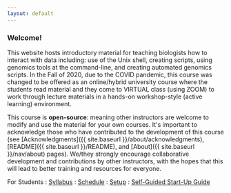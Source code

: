 ```yaml
---
layout: default
---
```


### Welcome!
This website hosts introductory material for teaching biologists how to interact
with data including: use of the Unix shell, creating scripts, using genomics tools 
at the command-line, and creating automated genomics scripts. 
In the Fall of 2020, due to the COVID pandemic, this course 
was changed to be offered as an online/hybrid university course where the students read material 
and they come to VIRTUAL class (using ZOOM) to work through lecture materials in a hands-on
workshop-style (active learning) environment. 

This course is **open-source**: meaning other instructors are welcome 
to modify and use the material for your own 
courses. It's important to acknowledge those who have contributed to the 
development of this course (see [Acknowledgments]({{ site.baseurl }}/about/acknowledgments), 
[README]({{ site.baseurl }}/README), and [About]({{ site.baseurl }}/nav/about) pages). 
We/they strongly encourage collaborative development and contributions by other
instructors, with the hopes that this will lead to better training and resources 
for everyone. 

For Students
: <a href="{{ site.baseurl}}/syllabus">
  <i class="fa fa-file-text-o fa-fw"></i> Syllabus</a>
: <a href="{{ site.baseurl}}/schedule">
  <i class="fa fa-calendar fa-fw"></i> Schedule</a>
: <a href="{{ site.baseurl}}/computer-setup">
  <i class="fa fa-download fa-fw"></i> Setup</a>
: <a href="{{ site.baseurl}}/START-for-self-guided-students">
  <i class="fa fa-play-circle fa-fw"></i> Self-Guided Start-Up Guide</a>

<!--

It leads into 
using R-programming with data structures, and
programming for data manipulation, analysis, and visualization. 

For Instructors
: <a href="{{ site.baseurl}}/readings">
  <i class="fa fa-book fa-fw"></i> Readings</a>
: <a href="{{ site.baseurl}}/lectures">
  <i class="fa fa-comment fa-fw"></i> Lectures</a>
: <a href="{{ site.baseurl}}/materials">
  <i class="fa fa-list-alt fa-fw"></i> Lecture Materials</a>
: <a href="{{ site.baseurl}}/assignments">
  <i class="fa fa-keyboard-o fa-fw"></i> Assignments</a>
: <a href="{{ site.baseurl}}/exercises">
  <i class="fa fa-magic fa-fw"></i> Exercises</a>
: <a href="{{ site.baseurl}}/docs">
  <i class="fa fa-question-circle fa-fw"></i> Course Development Help</a>

-->